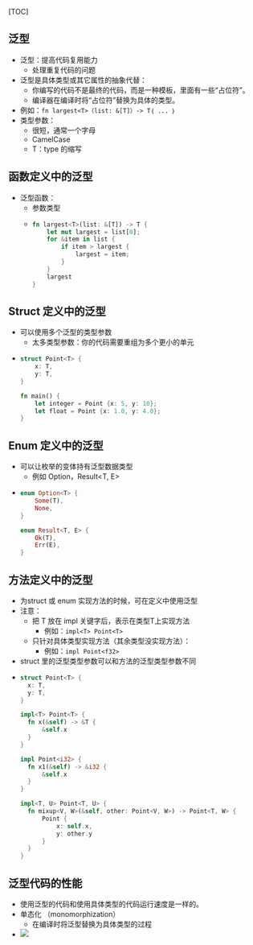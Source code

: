 

[TOC]

## 泛型
- 泛型：提高代码复用能力
  - 处理重复代码的问题
- 泛型是具体类型或其它属性的抽象代替：
  -  你编写的代码不是最终的代码，而是一种模板，里面有一些“占位符”。
  -  编译器在编译时将“占位符”替换为具体的类型。
- 例如：`fn largest<T>（list: &[T]）-> T｛ ... ｝`
- 类型参数：
  - 很短，通常一个字母
  - CamelCase
  - T：type 的缩写


## 函数定义中的泛型
- 泛型函数：
  - 参数类型
  - ```rust
    fn largest<T>(list: &[T]) -> T {
        let mut largest = list[0];
        for &item in list {
            if item > largest {
                largest = item;
            }
        }
        largest
    }
    ```


## Struct 定义中的泛型
- 可以使用多个泛型的类型参数
  - 太多类型参数：你的代码需要重组为多个更小的单元
-   ```rust
    struct Point<T> {
        x: T,
        y: T,
    }

    fn main() {
        let integer = Point {x: 5, y: 10};
        let float = Point {x: 1.0, y: 4.0};
    }
    ```


## Enum 定义中的泛型
- 可以让枚举的变体持有泛型数据类型
  - 例如 Option<T>，Result<T, E>
-   ```rust
    enum Option<T> {
        Some(T),
        None,
    }

    enum Result<T, E> {
        Ok(T),
        Err(E),
    }
    ```

## 方法定义中的泛型
- 为struct 或 enum 实现方法的时候，可在定义中使用泛型
- 注意：
  - 把 T 放在 impl 关键字后，表示在类型T上实现方法
    - 例如：`impl<T> Point<T>`
  - 只针对具体类型实现方法（其余类型没实现方法）：
    - 例如：`impl Point<f32>`
- struct 里的泛型类型参数可以和方法的泛型类型参数不同
- ```rust
  struct Point<T> {
    x: T,
    y: T,
  }

  impl<T> Point<T> {
    fn x(&self) -> &T {
        &self.x
    }
  }

  impl Point<i32> {
    fn x1(&self) -> &i32 {
        &self.x
    }
  }

  impl<T, U> Point<T, U> {
    fn mixup<V, W>(&self, other: Point<V, W>) -> Point<T, W> {
        Point {
            x: self.x,
            y: other.y
        }
    }
  }
  ```


## 泛型代码的性能
- 使用泛型的代码和使用具体类型的代码运行速度是一样的。
- 单态化 （monomorphization）
    - 在编译时将泛型替换为具体类型的过程
- 
    ![](images/2024-04-14-00-32-23.png)